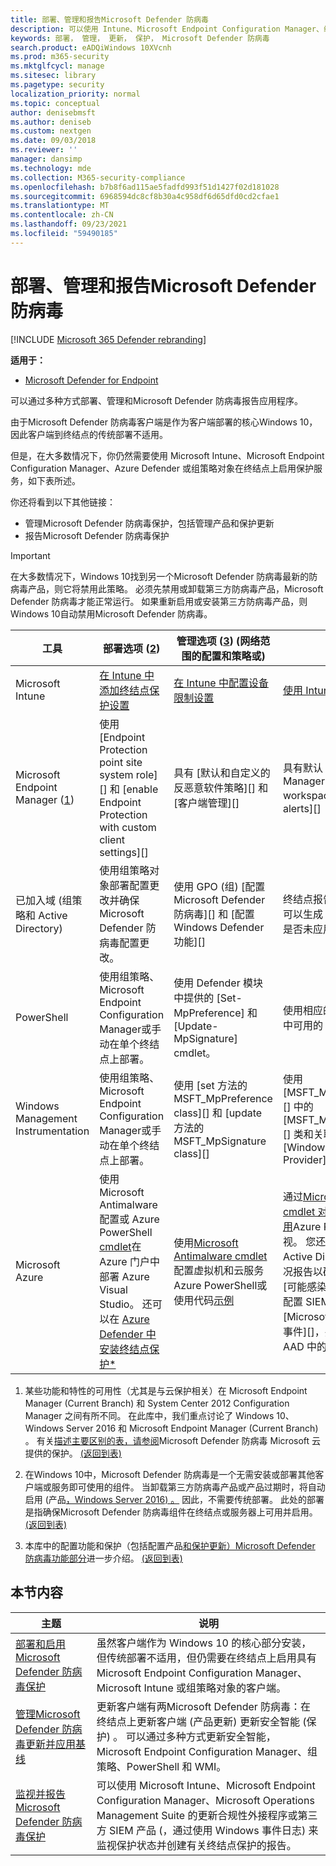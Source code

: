 ```yaml
---
title: 部署、管理和报告Microsoft Defender 防病毒
description: 可以使用 Intune、Microsoft Endpoint Configuration Manager、组策略、PowerShell 或 WMI 部署Microsoft Defender 防病毒管理应用程序
keywords: 部署， 管理， 更新， 保护， Microsoft Defender 防病毒
search.product: eADQiWindows 10XVcnh
ms.prod: m365-security
ms.mktglfcycl: manage
ms.sitesec: library
ms.pagetype: security
localization_priority: normal
ms.topic: conceptual
author: denisebmsft
ms.author: deniseb
ms.custom: nextgen
ms.date: 09/03/2018
ms.reviewer: ''
manager: dansimp
ms.technology: mde
ms.collection: M365-security-compliance
ms.openlocfilehash: b7b8f6ad115ae5fadfd993f51d1427f02d181028
ms.sourcegitcommit: 6968594dc8cf8b30a4c958df6d65dfd0cd2cfae1
ms.translationtype: MT
ms.contentlocale: zh-CN
ms.lasthandoff: 09/23/2021
ms.locfileid: "59490185"
---
```

# <a name="deploy-manage-and-report-on-microsoft-defender-antivirus"></a>部署、管理和报告Microsoft Defender 防病毒

[!INCLUDE [Microsoft 365 Defender rebranding](../../includes/microsoft-defender.md)]


**适用于：**

- [Microsoft Defender for Endpoint](/microsoft-365/security/defender-endpoint/)

可以通过多种方式部署、管理和Microsoft Defender 防病毒报告应用程序。

由于Microsoft Defender 防病毒客户端是作为客户端部署的核心Windows 10，因此客户端到终结点的传统部署不适用。

但是，在大多数情况下，你仍然需要使用 Microsoft Intune、Microsoft Endpoint Configuration Manager、Azure Defender 或组策略对象在终结点上启用保护服务，如下表所述。

你还将看到以下其他链接：

- 管理Microsoft Defender 防病毒保护，包括管理产品和保护更新
- 报告Microsoft Defender 防病毒保护

> [!IMPORTANT]
> 在大多数情况下，Windows 10找到另一个Microsoft Defender 防病毒最新的防病毒产品，则它将禁用此策略。 必须先禁用或卸载第三方防病毒产品，Microsoft Defender 防病毒才能正常运行。 如果重新启用或安装第三方防病毒产品，则Windows 10自动禁用Microsoft Defender 防病毒。

工具|部署选项 (<a href="#fn2" id="ref2">2</a>) |管理选项 ([3](#fn3))  (网络范围的配置和策略或) |报告选项
---|---|---|---
Microsoft Intune|[在 Intune 中添加终结点保护设置](/intune/endpoint-protection-configure)|[在 Intune 中配置设备限制设置](/intune/device-restrictions-configure)| [使用 Intune 控制台管理设备](/intune/device-management)
Microsoft Endpoint Manager ([1](#fn1)) |使用 [Endpoint Protection point site system role][] 和 [enable Endpoint Protection with custom client settings][]|具有 [默认和自定义的反恶意软件策略][] 和 [客户端管理][]|具有默认 [Configuration Manager Monitoring workspace][] 和 [email alerts][]
已加入域 (组策略和 Active Directory) |使用组策略对象部署配置更改并确保Microsoft Defender 防病毒配置更改。|使用 GPO (组) [配置 Microsoft Defender 防病毒][] 和 [配置 Windows Defender 功能][]|终结点报告不适用于组策略。 可以生成 [组策略列表，确定是否未应用任何设置或策略][]
PowerShell|使用组策略、Microsoft Endpoint Configuration Manager或手动在单个终结点上部署。|使用 Defender 模块中提供的 [Set-MpPreference] 和 [Update-MpSignature] cmdlet。|使用相应的 [Defender 模块中可用的 Get- cmdlet][]
Windows Management Instrumentation|使用组策略、Microsoft Endpoint Configuration Manager或手动在单个终结点上部署。|使用 [set 方法的 MSFT_MpPreference class][] 和 [update 方法的 MSFT_MpSignature class][]|使用 [MSFT_MpComputerStatus][] 中的 [MSFT_MpComputerStatus][] 类和关联类的 get 方法[Windows Defender WMIv2 Provider][]
Microsoft Azure|使用 Microsoft Antimalware 配置或 Azure PowerShell [cmdlet](/azure/security/azure-security-antimalware#antimalware-deployment-scenarios)在 Azure 门户中部署 Azure Visual Studio。 还可以在 [Azure Defender 中安装终结点保护*](/azure/security-center/security-center-install-endpoint-protection)|使用[Microsoft Antimalware cmdlet](/azure/security/azure-security-antimalware#enable-and-configure-antimalware-using-powershell-cmdlets)配置虚拟机和云服务Azure PowerShell或使用代码[示例](https://gallery.technet.microsoft.com/Antimalware-For-Azure-5ce70efe)|通过[Microsoft Antimalware cmdlet 对虚拟机和云服务使用](/azure/security/azure-security-antimalware#enable-and-configure-antimalware-using-powershell-cmdlets)Azure PowerShell 启用监视。 您还可以查看 Azure Active Directory 中的使用情况报告以确定可疑活动，包括[可能感染的设备][]报告，并配置 SIEM 工具以报告 [Microsoft Defender 防病毒 事件][]，并添加该工具作为 AAD 中的应用。

1. <span id="fn1" />某些功能和特性的可用性（尤其是与云保护相关）在 Microsoft Endpoint Manager (Current Branch) 和 System Center 2012 Configuration Manager 之间有所不同。 在此库中，我们重点讨论了 Windows 10、Windows Server 2016 和 Microsoft Endpoint Manager (Current Branch) 。 有关[描述主要区别的表，请参阅](cloud-protection-microsoft-defender-antivirus.md)Microsoft Defender 防病毒 Microsoft 云提供的保护。 [ (返回到表) ](#ref2)

2. <span id="fn2" />在Windows 10中，Microsoft Defender 防病毒是一个无需安装或部署其他客户端或服务即可使用的组件。 当卸载第三方防病毒产品或产品过期时，将自动启用 (产品[，Windows Server 2016) 。](microsoft-defender-antivirus-on-windows-server.md) 因此，不需要传统部署。 此处的部署是指确保Microsoft Defender 防病毒组件在终结点或服务器上可用并启用。 [ (返回到表) ](#ref2)

3. <span id="fn3" />本库中的配置功能和保护（包括配置产品[和保护更新）Microsoft Defender 防病毒功能部分](configure-notifications-microsoft-defender-antivirus.md)进一步介绍。 [ (返回到表) ](#ref2)

## <a name="in-this-section"></a>本节内容

主题 | 说明
---|---
[部署和启用Microsoft Defender 防病毒保护](deploy-microsoft-defender-antivirus.md) | 虽然客户端作为 Windows 10 的核心部分安装，但传统部署不适用，但仍需要在终结点上启用具有 Microsoft Endpoint Configuration Manager、Microsoft Intune 或组策略对象的客户端。
[管理Microsoft Defender 防病毒更新并应用基线](manage-updates-baselines-microsoft-defender-antivirus.md) | 更新客户端有两Microsoft Defender 防病毒：在终结点上更新客户端 (产品更新) 更新安全智能 (保护) 。 可以通过多种方式更新安全智能，Microsoft Endpoint Configuration Manager、组策略、PowerShell 和 WMI。
[监视并报告Microsoft Defender 防病毒保护](report-monitor-microsoft-defender-antivirus.md) | 可以使用 Microsoft Intune、Microsoft Endpoint Configuration Manager、Microsoft Operations Management Suite 的更新合规性外接程序或第三方 SIEM 产品 (，通过使用 Windows 事件日志) 来监视保护状态并创建有关终结点保护的报告。